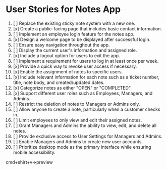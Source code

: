 # User Stories for Notes App

1. [ ] Replace the existing sticky note system with a new one.
2. [x] Create a public-facing page that includes basic contact information.
3. [ ] Implement an employee login feature for the notes app.
4. [x] Design a welcome page to be displayed after successful login.
5. [ ] Ensure easy navigation throughout the app.
6. [ ] Display the current user's information and assigned role.
7. [x] Include a logout option for users to exit the app.
8. [ ] Implement a requirement for users to log in at least once per week.
9. [x] Provide a quick way to revoke user access if necessary.
10. [x] Enable the assignment of notes to specific users.
11. [x] Include relevant information for each note such as a ticket number, title, note body, and created/updated dates.
12. [x] Categorize notes as either "OPEN" or "COMPLETED".
13. [x] Support different user roles such as Employees, Managers, and Admins.
14. [ ] Restrict the deletion of notes to Managers or Admins only.
15. [ ] Allow anyone to create a note, particularly when a customer checks in.
16. [ ] Limit employees to only view and edit their assigned notes.
17. [ ] Grant Managers and Admins the ability to view, edit, and delete all notes.
18. [ ] Provide exclusive access to User Settings for Managers and Admins.
19. [ ] Enable Managers and Admins to create new user accounts.
20. [ ] Prioritize desktop mode as the primary interface while ensuring mobile accessibility.

cmd+shirt+v->preview

